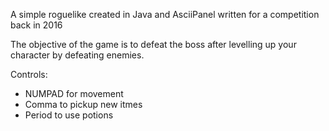 A simple roguelike created in Java and AsciiPanel written for a competition back in 2016

The objective of the game is to defeat the boss after levelling up your character by defeating enemies.

Controls:
  * NUMPAD for movement
  * Comma to pickup new itmes
  * Period to use potions
